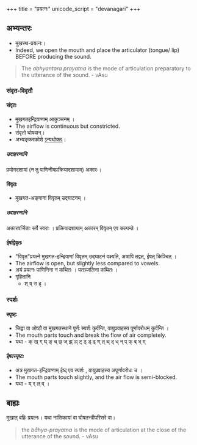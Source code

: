 +++
title = "प्रयत्नः"
unicode_script = "devanagari"
+++
## अभ्यन्तरः
- मुखस्थ-प्रयत्नः।
- Indeed, we open the mouth and place the articulator (tongue/ lip) BEFORE producing the sound.

> The _abhyantara_ _prayatna_ is the mode of articulation preparatory to the utterance of the sound. - vAsu  

<div class="spreadsheet" src="../Abhyantara-prayatnaH.toml" fullHeightWithRowsPerScreen=8></div>

### संवृत-विवृतौ
#### संवृतः
- मुखगतइन्द्रियाणाम् आकुञ्चनम् ।
- The airflow is continuous but constricted.
- संवृतो घोषवान्।
- अभ्यङ्करकोशे [ऽन्यथोक्तः](https://archive.org/stream/ADictionaryOfSanskritGrammarByMahamahopadhyayaKashinathVasudevAbhyankar/DictionaryOfSanskritGrammar_abhyankar#page/n393/mode/2up)।

##### उदाहरणानि
प्रयोगदशायां (न तु पाणिनीयप्रक्रियादशायाम्) अकारः। 

#### विवृतः
- मुखगत-अङ्गानां विवृतम् उद्घाटनम्  ।

##### उदाहरणानि
अकारवर्जिताः सर्वे स्वराः । प्रक्रियादशायाम् अकारम् विवृतम् एव कल्पन्ते ।

#### ईषद्विवृतः
- "विवृत"प्रयत्ने मुखगत-इन्द्रियाणां विवृतम् उद्घाटनं वक्ष्यति, अत्रापि तद्वत्, ईषत् किञ्चित् । 
- The airflow is open, but slightly less compared to vowels.
- अयं प्रयत्नः पाणिनिना न कथितः । पतञ्जलिना कथितः ।
- गृहितानि
  - श् ष् स ह् ।

### स्पर्शः
#### स्पृष्टः
- जिह्वा वा ओष्ठौ वा मुखगतस्थाने पूर्णः स्पर्शः कुर्वन्ति, वायुप्रवाहस्य पूर्णावरोधम् कुर्वन्ति । 
- The mouth parts touch and break the flow of air completely.
- यथा - क् ख् ग् घ् ङ् च् छ् ज् झ् ञ् ट् ठ् ड् ढ् ण् त् थ् द् ध् न् प् फ् ब् भ् म्

#### ईषत्स्पृष्टः
- अत्र मुखगत-इन्द्रियाणाम् ईष्द् एव स्पर्शः , वायुप्रवाहस्य अपूर्णावरोधः च । 
- The mouth parts touch slightly, and the air flow is semi-blocked.
- यथा - य् र् ल् व् ।

## बाह्यः
मुखात् बहिः प्रयत्नः। यथा नासिकायां वा घोषतन्त्रीपरिसरे वा।

> the _båhya_-_prayatna_ is the mode of articulation at the close of the utterance of the sound. - vAsu

<div class="spreadsheet" src="../bAhya-prayatnaH.toml" fullHeightWithRowsPerScreen=8></div>
